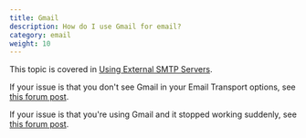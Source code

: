 ```yaml
---
title: Gmail 
description: How do I use Gmail for email? 
category: email
weight: 10
---
```


This topic is covered in [Using External SMTP Servers](/user/email/external_smtp_servers/#google-mail--gmail). 

If your issue is that you don't see Gmail in your Email Transport options, see [this forum post](https://www.zen-cart.com/showthread.php?223581-Done-v1-5-6-EMAIL_TRANSPORT-settings-created-by-install-upgrade-missing-Gmail&p=1372383#post1372383). 

If your issue is that you're using Gmail and it stopped working suddenly, see [this forum post](https://www.zen-cart.com/showthread.php?230666-Gmail-using-Oauth-March-14-2025-notice).

